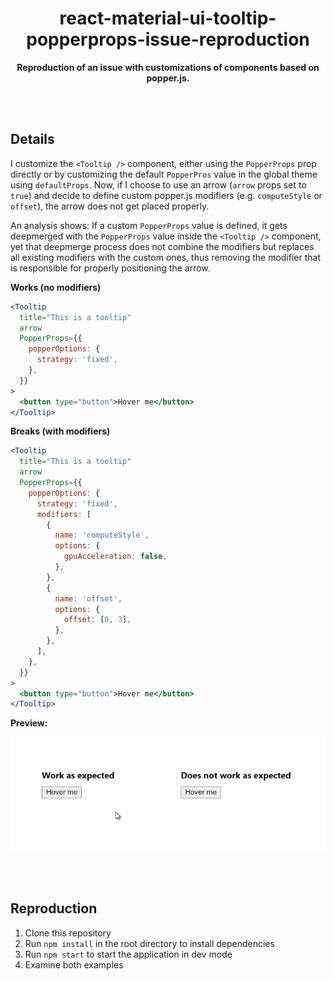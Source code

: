<div align="center">

# react-material-ui-tooltip-popperprops-issue-reproduction

**Reproduction of an issue with customizations of components based on popper.js.**

</div>

<br><br>

## Details

I customize the `<Tooltip />` component, either using the `PopperProps` prop directly or by customizing the default `PopperPros` value in
the global theme using `defaultProps`. Now, if I choose to use an arrow (`arrow` props set to `true`) and decide to define custom popper.js
modifiers (e.g. `computeStyle` or `offset`), the arrow does not get placed properly.

An analysis shows: If a custom `PopperProps` value is defined, it gets deepmerged with the `PopperProps` value inside the `<Tooltip />`
component, yet that deepmerge process does not combine the modifiers but replaces all existing modifiers with the custom ones, thus removing
the modifier that is responsible for properly positioning the arrow.

**Works (no modifiers)**

```jsx
<Tooltip
  title="This is a tooltip"
  arrow
  PopperProps={{
    popperOptions: {
      strategy: 'fixed',
    },
  }}
>
  <button type="button">Hover me</button>
</Tooltip>
```

**Breaks (with modifiers)**

```jsx
<Tooltip
  title="This is a tooltip"
  arrow
  PopperProps={{
    popperOptions: {
      strategy: 'fixed',
      modifiers: [
        {
          name: 'computeStyle',
          options: {
            gpuAcceleration: false,
          },
        },
        {
          name: 'offset',
          options: {
            offset: [0, 3],
          },
        },
      ],
    },
  }}
>
  <button type="button">Hover me</button>
</Tooltip>
```

**Preview:**

![Preview](/docs/preview.gif?raw=true)

<br><br>

## Reproduction

1. Clone this repository
2. Run `npm install` in the root directory to install dependencies
3. Run `npm start` to start the application in dev mode
4. Examine both examples
